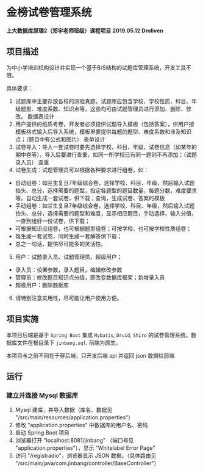 # 金榜试卷管理系统
**上大数据库原理2（郑宇老师班级）课程项目 2019.05.12 Droliven**

## 项目描述

为中小学培训机构设计并实现一个基于B/S结构的试题库管理系统，开发工具不限。

具体要求：

1. 试题库中主要存放各校的测验真题，试题库应包含学校、学校性质、科目、年级题型、难度系数、知识点等，这些均可由试题管理员进行添加、删除、修改。
数据表设计
2. 用户提供的纸质考卷，开发者必须提供试题导入模板（包括答案），供用户按模板格式输入后导入系统，模板里要提供每题的题型、难度系数和涉及知识点；（题目中有公式和图片）
表单设计
3. 试卷导入：导入一套试卷时要先选择学校、科目、年级、试卷信息（如某年的期中卷等），导入后要进行查重，如同一所学校已有同一题则不再添加；（试题录入员）
查重
4. 试卷生成：试题管理员可以根据各种要求进行组卷，如：
  + 自动组卷：如兰生复旦7年级综合卷，选择学校、科目、年级，然后输入试题抬头、总分，选择需要的题型，指定各题型的题目数量，每题分数，难度要求等。自动生成一套试卷，供下载；查询，生成试卷、答案的模板
  + 手动组卷：如兰生复旦7年级综合卷，选择学校、科目、年级，然后输入试题抬头、总分，选择需要的题型和难度，显示相应题目，手动选择，输入分值，一直到组好一份试卷，供下载；
  + 可根据知识点组卷，也可根据题型组卷；可按学校、也可按学校性质组卷；
  + 每生成一套试卷，同时生成一套解答供下载；
  + 总之一句话，提供尽可能多的灵活性。
5. 用户：试题录入员、试题管理员、超级用户；
  + 录入员：设置参数，录入题目，编辑修改参数
  + 管理员：修改题目知识点分级，即改变数据库框架；新增录入员
  + 超级用户：删除数据库
6. 请特别注意实用性，尽可能让用户使用方便。

## 项目实施

本项目后端是基于 `Spring Boot` 集成 `Mybatis`, `Druid`, `Shiro` 的试卷管理系统。数据库文件在根目录下 `jinbang.sql`. 前端为原生。

本项目与之前不同在于穿后端，只开发后端 api 并返回 json 数据给前端

## 运行

### 建立并连接 Mysql 数据库

1. Mysql 建库，并导入数据（库名、数据见 "/src/main/resources/application.properties"）
2. 修改 "application.properties" 中数据库的用户名、密码
3. 启动 Spring Boot 项目
4. 浏览器打开 "localhost:8081/jinbang" （端口号见 "application.properties"），显示 "Whitelabel Error Page"
5. 访问 "/registradio"，浏览器显示 JSON 数据。（具体路由见 "/src/main/java/com.jinbang/controller/BaseController"）


